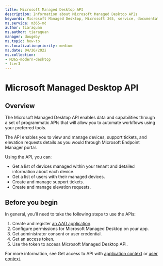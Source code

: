 ```yaml
---
title: Microsoft Managed Desktop API
description: Information about Microsoft Managed Desktop APIs
keywords: Microsoft Managed Desktop, Microsoft 365, service, documentation
ms.service: m365-md
author: tiaraquan
ms.author: tiaraquan
manager: dougeby
ms.topic: how-to
ms.localizationpriority: medium
ms.date: 04/26/2022
ms.collection: 
- M365-modern-desktop
- tier3
---
```


# Microsoft Managed Desktop API

## Overview

The Microsoft Managed Desktop API enables data and capabilities through a set of programmatic APIs that will allow you to automate workflows using your preferred tools.

The API enables you to view and manage devices, support tickets, and elevation requests details as you would through Microsoft Endpoint Manager portal.

Using the API, you can:

- Get a list of devices managed within your tenant and detailed information about each device.
- Get a list of users with their managed devices.
- Create and manage support tickets.
- Create and manage elevation requests.

## Before you begin

In general, you’ll need to take the following steps to use the APIs:

1. Create and register [an AAD application](/graph/auth-register-app-v2).
1. Configure permissions for Microsoft Managed Desktop on your app.
1. Get administrator consent or user credential.
1. Get an access token.
1. Use the token to access Microsoft Managed Desktop API.

For more information, see Get access to API with [application context](mmd-api-access-app-context.md) or [user context](mmd-api-access-user-context.md).
